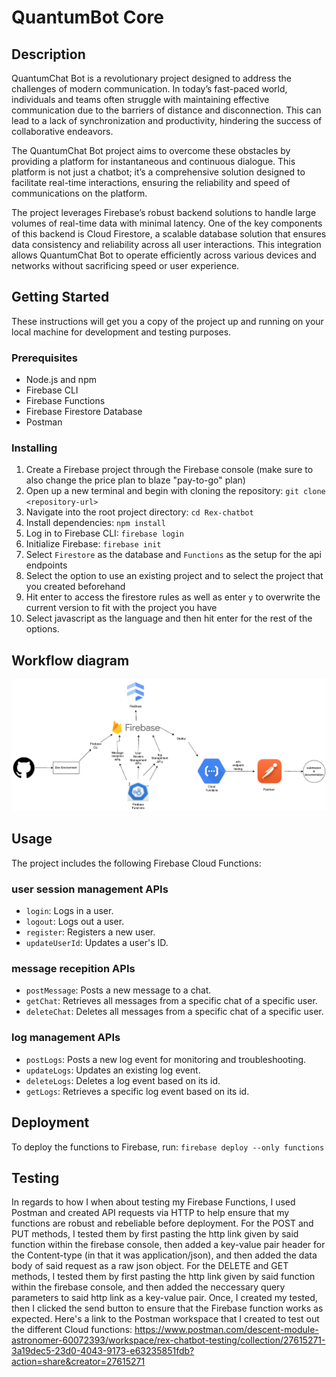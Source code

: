 # QuantumBot Core

## Description
QuantumChat Bot is a revolutionary project designed to address the challenges of modern communication. In today’s fast-paced world, individuals and teams often struggle with maintaining effective communication due to the barriers of distance and disconnection. This can lead to a lack of synchronization and productivity, hindering the success of collaborative endeavors.

The QuantumChat Bot project aims to overcome these obstacles by providing a platform for instantaneous and continuous dialogue. This platform is not just a chatbot; it’s a comprehensive solution designed to facilitate real-time interactions, ensuring the reliability and speed of communications on the platform.

The project leverages Firebase’s robust backend solutions to handle large volumes of real-time data with minimal latency. One of the key components of this backend is Cloud Firestore, a scalable database solution that ensures data consistency and reliability across all user interactions. This integration allows QuantumChat Bot to operate efficiently across various devices and networks without sacrificing speed or user experience.

## Getting Started

These instructions will get you a copy of the project up and running on your local machine for development and testing purposes.

### Prerequisites

- Node.js and npm
- Firebase CLI
- Firebase Functions
- Firebase Firestore Database
- Postman

### Installing

1. Create a Firebase project through the Firebase console (make sure to also change the price plan to blaze "pay-to-go" plan)
2. Open up a new terminal and begin with cloning the repository: `git clone <repository-url>`
3. Navigate into the root project directory: `cd Rex-chatbot`
4. Install dependencies: `npm install`
5. Log in to Firebase CLI: `firebase login`
6. Initialize Firebase: `firebase init`
7. Select `Firestore` as the database and `Functions` as the setup for the api endpoints
8. Select the option to use an existing project and to select the project that you created beforehand
9. Hit enter to access the firestore rules as well as enter `y` to overwrite the current version to fit with the project you have
10. Select javascript as the language and then hit enter for the rest of the options.

## Workflow diagram
![workflow](QuantumBotCoreWorkFlow.drawio.png)

## Usage

The project includes the following Firebase Cloud Functions:

### user session management APIs
- `login`: Logs in a user.
- `logout`: Logs out a user.
- `register`: Registers a new user.
- `updateUserId`: Updates a user's ID.

### message recepition APIs
- `postMessage`: Posts a new message to a chat.
- `getChat`: Retrieves all messages from a specific chat of a specific user.
- `deleteChat`: Deletes all messages from a specific chat of a specific user.

### log management APIs
- `postLogs`: Posts a new log event for monitoring and troubleshooting.
- `updateLogs`: Updates an existing log event.
- `deleteLogs`: Deletes a log event  based on its id.
- `getLogs`: Retrieves a specific log event based on its id.

## Deployment

To deploy the functions to Firebase, run: `firebase deploy --only functions`

## Testing

In regards to how I when about testing my Firebase Functions, I used Postman and created API requests via HTTP to help ensure that my functions are robust and rebeliable before deployment. For the POST and PUT methods, I tested them by first pasting the http link given by said function within the firebase console, then added a key-value pair header for the Content-type (in that it was application/json), and then added the data body of said request as a raw json object. For the DELETE and GET methods, I tested them by first pasting the http link given by said function within the firebase console, and then added the neccessary query parameters to said http link as a key-value pair. Once, I created my tested, then I clicked the send button to ensure that the Firebase function works as expected. Here's a link to the Postman workspace that I created to test out the different Cloud functions: https://www.postman.com/descent-module-astronomer-60072393/workspace/rex-chatbot-testing/collection/27615271-3a19dec5-23d0-4043-9173-e63235851fdb?action=share&creator=27615271
